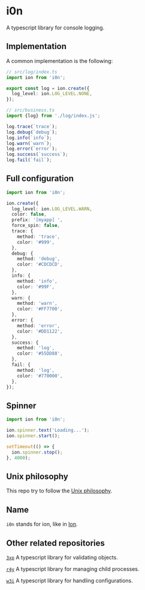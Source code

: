 # i0n

A typescript library for console logging.

## Implementation

A common implementation is the following:

```typescript
// src/log/index.ts
import ion from 'i0n';

export const log = ion.create({
  log_level: ion.LOG_LEVEL.NONE,
});
```

```typescript
// src/business.ts
import {log} from './log/index.js';

log.trace(`trace`);
log.debug(`debug`);
log.info(`info`);
log.warn(`warn`);
log.error(`error`);
log.success(`success`);
log.fail(`fail`);
```

## Full configuration

```typescript
import ion from 'i0n';

ion.create({
  log_level: ion.LOG_LEVEL.WARN,
  color: false,
  prefix: '[myapp] ',
  force_spin: false,
  trace: {
    method: 'trace',
    color: '#999',
  },
  debug: {
    method: 'debug',
    color: '#CDCDCD',
  },
  info: {
    method: 'info',
    color: '#99F',
  },
  warn: {
    method: 'warn',
    color: '#FF7700',
  },
  error: {
    method: 'error',
    color: '#DD1122',
  },
  success: {
    method: 'log',
    color: '#55DD88',
  },
  fail: {
    method: 'log',
    color: '#770000',
  },
});
```

## Spinner

```typescript
import ion from 'i0n';

ion.spinner.text('Loading...');
ion.spinner.start();

setTimeout(() => {
  ion.spinner.stop();
}, 4000);
```

## Unix philosophy

This repo try to follow the
[Unix philosophy](https://en.wikipedia.org/wiki/Unix_philosophy).

## Name

`i0n` stands for ion, like in [Ion](https://en.wikipedia.org/wiki/Ion).

## Other related repositories

[`3xp`](https://www.npmjs.com/package/3xp) A typescript library for validating objects.

[`r4y`](https://www.npmjs.com/package/r4y) A typescript library for managing child processes.

[`w3i`](https://www.npmjs.com/package/w3i) A typescript library for handling configurations.

